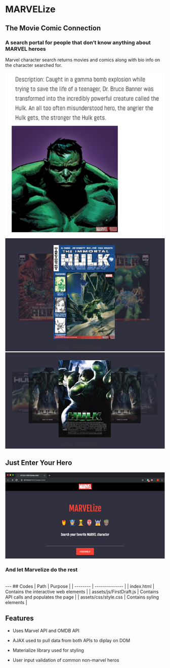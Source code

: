 # MARVELize
## The Movie Comic Connection

### A search portal for people that don’t know anything about MARVEL heroes

    
Marvel character search returns movies and comics along with bio info on the character searched for.

![Bio Demo](assets/images/BioExample.png)
![Comics Demo](assets/images/ComicExample.png)
![Comics Demo](assets/images/MovieExample.png)


## Just Enter Your Hero

![Search Demo](assets/images/InputFieldExample.png)

### And let Marvelize do the rest
<br>
---
## Codes
| Path    | Purpose          |
| -------- | -------------- |
| index.html | Contains the interactive web elements |
| assets/js/FirstDraft.js | Contains API calls and populates the page |
| assets/css/style.css | Contains syling elements |



## Features

* Uses Marvel API and OMDB API

* AJAX used to pull data from both APIs to diplay on DOM

* Materialize library used for styling

* User input validation of common non-marvel heros

